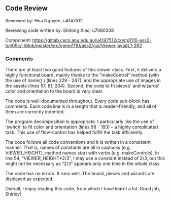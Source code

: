 ## Code Review

Reviewed by: Hoa Nguyen,  u4147512 

Reviewing code written by: Shitong Xiao,  u7080308 

Component:  https://gitlab.cecs.anu.edu.au/u4147512/comp1110-ass2-tue09c/-/blob/master/src/comp1110/ass2/gui/Viewer.java#L1-262 

### Comments 

There are at least two good features of this viewer class. First, it delivers a highly functional board, mainly thanks to the "makeControl" method (with the use of hanle() ) (lines 229 - 247), and the appropriate use of images in the assets (lines 57, 81, 204).  Second, the code to fit pieces' and wizards' color and orientation to the board is very clear. 

The code is well-documented throughout. Every code sub-block has comments. Each code line is in a length that is reader-friendly, and all of them are correctly indented. 

The program decomposition is appropriate. I particularly like the use of 'switch' to fit color and orientation (lines 98 - 193) – a highly complicated task. This use of flow-control has helped fulfill the task efficiently.  

The code follows all code conventions and it is written in a consistent manner. That is, names of constants are all in caplocks (e.g. VIEWER_HEIGHT), method names start with verbs (e.g. makeControls). In line 54, “VIEWER_HEIGHT*2/3”, I may use a constant instead of 2/3, but this might not be necessary as “2/3” appears only one time in the whole class. 

The code has no errors. It runs well. The board, pieces and wizards are displayed as expected. 

Overall, I enjoy reading this code, from which I have learnt a lot. Good job, Shirley! 






